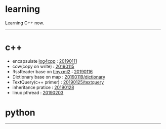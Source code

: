 # learning
Learning C++ now.

---

# c++
* encapsulate [log4cpp](http://log4cpp.sourceforge.net/) : [20190111](https://github.com/moyin1004/learning/tree/master/20190111)
* cow(copy on write) : [20190115](https://github.com/moyin1004/learning/tree/master/20190115)
* RssReader base on [tinyxml2](https://github.com/leethomason/tinyxml2) : [20190116](https://github.com/moyin1004/learning/tree/master/20190116)
* Dictionary base on map : [20190119/dictionary](https://github.com/moyin1004/learning/tree/master/20190119/map_dictionary)
* TextQuery(c++ primer) : [20190125/textquery](https://github.com/moyin1004/learning/tree/master/20190125/textquery_smartpointer)
* inheritance pratice : [20190128](https://github.com/moyin1004/learning/tree/master/20190128)
* linux pthread : [20190203](https://github.com/moyin1004/learning/tree/master/20190203)

# python

---
